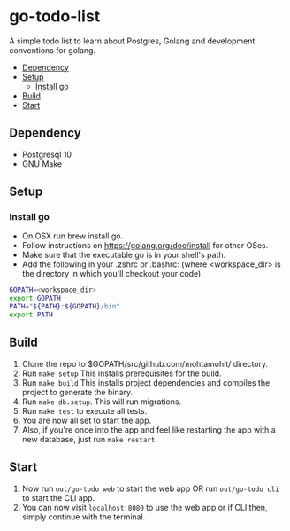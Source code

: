 # go-todo-list
A simple todo list to learn about Postgres, Golang and development conventions for golang.

* [Dependency](#dependency)
* [Setup](#setup)
  + [Install go](#install-go)
* [Build](#build)
* [Start](#start)

## Dependency

- Postgresql 10
- GNU Make

## Setup

### Install go

- On OSX run brew install go.
- Follow instructions on https://golang.org/doc/install for other OSes.
- Make sure that the executable go is in your shell's path.
- Add the following in your .zshrc or .bashrc: (where <workspace_dir> is the directory in which you'll checkout your code).

``` bash
GOPATH=<workspace_dir>
export GOPATH
PATH="${PATH}:${GOPATH}/bin"
export PATH
```

## Build

1. Clone the repo to $GOPATH/src/github.com/mohtamohit/ directory.
1. Run `make setup` This installs prerequisites for the build.
1. Run `make build` This installs project dependencies and compiles the project to generate the binary.
1. Run `make db.setup`. This will run migrations.
1. Run `make test` to execute all tests.
1. You are now all set to start the app.
1. Also, if you're once into the app and feel like restarting the app with a new database, just run `make restart`.

## Start

1. Now run `out/go-todo web` to start the web app OR run `out/go-todo cli` to start the CLI app.
1. You can now visit `localhost:8080` to use the web app or if CLI then, simply continue with the terminal.